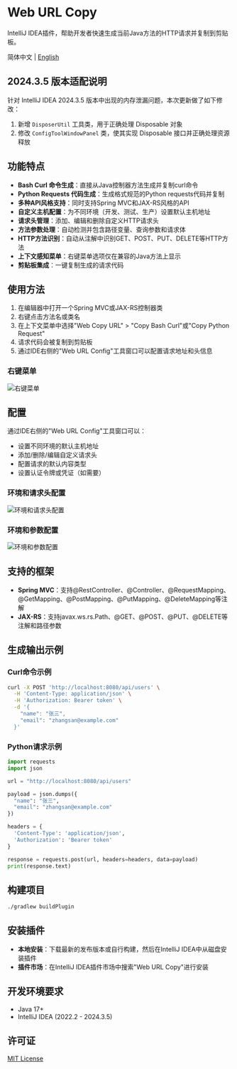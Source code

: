 # Web URL Copy

IntelliJ IDEA插件，帮助开发者快速生成当前Java方法的HTTP请求并复制到剪贴板。

简体中文 | [English](README.md)

## 2024.3.5 版本适配说明

针对 IntelliJ IDEA 2024.3.5 版本中出现的内存泄漏问题，本次更新做了如下修改：

1. 新增 `DisposerUtil` 工具类，用于正确处理 Disposable 对象
2. 修改 `ConfigToolWindowPanel` 类，使其实现 Disposable 接口并正确处理资源释放

## 功能特点

- **Bash Curl 命令生成**：直接从Java控制器方法生成并复制curl命令
- **Python Requests 代码生成**：生成格式规范的Python requests代码并复制
- **多种API风格支持**：同时支持Spring MVC和JAX-RS风格的API
- **自定义主机配置**：为不同环境（开发、测试、生产）设置默认主机地址
- **请求头管理**：添加、编辑和删除自定义HTTP请求头
- **方法参数处理**：自动检测并包含路径变量、查询参数和请求体
- **HTTP方法识别**：自动从注解中识别GET、POST、PUT、DELETE等HTTP方法
- **上下文感知菜单**：右键菜单选项仅在兼容的Java方法上显示
- **剪贴板集成**：一键复制生成的请求代码

## 使用方法

1. 在编辑器中打开一个Spring MVC或JAX-RS控制器类
2. 右键点击方法名或类名
3. 在上下文菜单中选择"Web Copy URL" > "Copy Bash Curl"或"Copy Python Request"
4. 请求代码会被复制到剪贴板
5. 通过IDE右侧的"Web URL Config"工具窗口可以配置请求地址和头信息

### 右键菜单

![右键菜单](pic/鼠标右键.png)

## 配置

通过IDE右侧的"Web URL Config"工具窗口可以：

- 设置不同环境的默认主机地址
- 添加/删除/编辑自定义请求头
- 配置请求的默认内容类型
- 设置认证令牌或凭证（如需要）

### 环境和请求头配置

![环境和请求头配置](pic/配置环境和请求头.png)

### 环境和参数配置

![环境和参数配置](pic/配置环境和参数.png)

## 支持的框架

- **Spring MVC**：支持@RestController、@Controller、@RequestMapping、@GetMapping、@PostMapping、@PutMapping、@DeleteMapping等注解
- **JAX-RS**：支持javax.ws.rs.Path、@GET、@POST、@PUT、@DELETE等注解和路径参数

## 生成输出示例

### Curl命令示例
```bash
curl -X POST 'http://localhost:8080/api/users' \
  -H 'Content-Type: application/json' \
  -H 'Authorization: Bearer token' \
  -d '{
    "name": "张三",
    "email": "zhangsan@example.com"
  }'
```

### Python请求示例
```python
import requests
import json

url = "http://localhost:8080/api/users"

payload = json.dumps({
  "name": "张三",
  "email": "zhangsan@example.com"
})

headers = {
  'Content-Type': 'application/json',
  'Authorization': 'Bearer token'
}

response = requests.post(url, headers=headers, data=payload)
print(response.text)
```

## 构建项目

```bash
./gradlew buildPlugin
```

## 安装插件

- **本地安装**：下载最新的发布版本或自行构建，然后在IntelliJ IDEA中从磁盘安装插件
- **插件市场**：在IntelliJ IDEA插件市场中搜索"Web URL Copy"进行安装

## 开发环境要求

- Java 17+
- IntelliJ IDEA (2022.2 - 2024.3.5)

## 许可证

[MIT License](LICENSE)